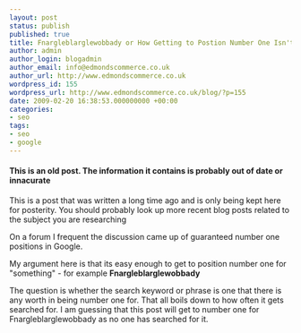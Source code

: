 ```yaml
---
layout: post
status: publish
published: true
title: Fnargleblarglewobbady or How Getting to Postion Number One Isn't Everything
author: admin
author_login: blogadmin
author_email: info@edmondscommerce.co.uk
author_url: http://www.edmondscommerce.co.uk
wordpress_id: 155
wordpress_url: http://www.edmondscommerce.co.uk/blog/?p=155
date: 2009-02-20 16:38:53.000000000 +00:00
categories:
- seo
tags:
- seo
- google
---
```

<div class="oldpost"><h4>This is an old post. The information it contains is probably out of date or innacurate</h4>
<p>
This is a post that was written a long time ago and is only being kept here for posterity.
You should probably look up more recent blog posts related to the subject you are researching
</p>
</div>
On a forum I frequent the discussion came up of guaranteed number one positions in Google.

My argument here is that its easy enough to get to position number one for "something"  - for example <b>Fnargleblarglewobbady</b>

The question is whether the search keyword or phrase is one that there is any worth in being number one for. That all boils down to how often it gets searched for. I am guessing that this post will get to number one for Fnargleblarglewobbady as no one has searched for it. 
